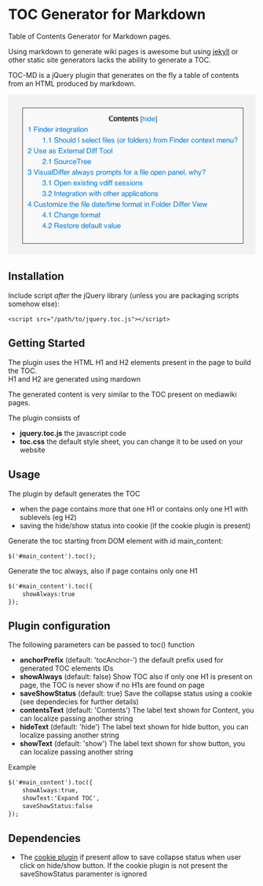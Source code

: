 TOC Generator for Markdown
==========================

Table of Contents Generator for Markdown pages.

Using markdown to generate wiki pages is awesome but using [jekyll](https://github.com/mojombo/jekyll) or other static site generators lacks the ability to generate a TOC.  

TOC-MD is a jQuery plugin that generates on the fly a table of contents from an HTML produced by markdown.

![image](example.png)

## Installation

Include script *after* the jQuery library (unless you are packaging scripts somehow else):

    <script src="/path/to/jquery.toc.js"></script>

## Getting Started

The plugin uses the HTML H1 and H2 elements present in the page to build the TOC.  
H1 and H2 are generated using mardown

The generated content is very similar to the TOC present on mediawiki pages.  

The plugin consists of

* **jquery.toc.js** the javascript code
* **toc.css** the default style sheet, you can change it to be used on your website

## Usage

The plugin by default generates the TOC

* when the page contains more that one H1 or contains only one H1 with sublevels (eg H2)
* saving the hide/show status into cookie (if the cookie plugin is present)

Generate the toc starting from DOM element with id main_content:

	$('#main_content').toc();
	
Generate the toc always, also if page contains only one H1

	$('#main_content').toc({
		showAlways:true
	});


## Plugin configuration

The following parameters can be passed to toc() function

* **anchorPrefix** (default: 'tocAnchor-') the default prefix used for generated TOC elements IDs
* **showAlways** (default: false) Show TOC also if only one H1 is present on page, the TOC is never show if no H1s are found on page
* **saveShowStatus** (default: true) Save the collapse status using a cookie (see dependecies for further details)
* **contentsText** (default: 'Contents') The label text shown for Content, you can localize passing another string 
* **hideText** (default: 'hide') The label text shown for hide button, you can localize passing another string 
* **showText** (default: 'show')  The label text shown for show button, you can localize passing another string 
	
Example

	$('#main_content').toc({
		showAlways:true,
		showText:'Expand TOC',
		saveShowStatus:false
	});

## Dependencies

* The [cookie plugin](https://github.com/carhartl/jquery-cookie) if present allow to save collapse status when user click on hide/show button. If the cookie plugin is not present the saveShowStatus paramenter is ignored